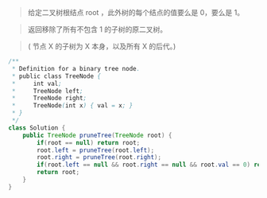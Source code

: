 > 给定二叉树根结点 root ，此外树的每个结点的值要么是 0，要么是 1。

> 返回移除了所有不包含 1 的子树的原二叉树。

> ( 节点 X 的子树为 X 本身，以及所有 X 的后代。)

```java
/**
 * Definition for a binary tree node.
 * public class TreeNode {
 *     int val;
 *     TreeNode left;
 *     TreeNode right;
 *     TreeNode(int x) { val = x; }
 * }
 */
class Solution {
    public TreeNode pruneTree(TreeNode root) {
        if(root == null) return root;
        root.left = pruneTree(root.left);
        root.right = pruneTree(root.right);
        if(root.left == null && root.right == null && root.val == 0) return null;
        return root;
    }
}
```